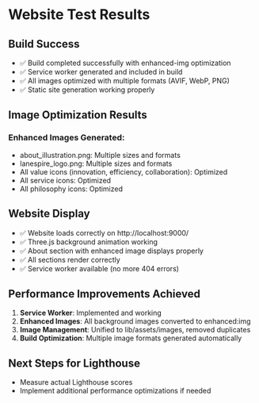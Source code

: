 # Website Test Results

## Build Success

- ✅ Build completed successfully with enhanced-img optimization
- ✅ Service worker generated and included in build
- ✅ All images optimized with multiple formats (AVIF, WebP, PNG)
- ✅ Static site generation working properly

## Image Optimization Results

### Enhanced Images Generated:

- about_illustration.png: Multiple sizes and formats
- lanespire_logo.png: Multiple sizes and formats
- All value icons (innovation, efficiency, collaboration): Optimized
- All service icons: Optimized
- All philosophy icons: Optimized

## Website Display

- ✅ Website loads correctly on http://localhost:9000/
- ✅ Three.js background animation working
- ✅ About section with enhanced image displays properly
- ✅ All sections render correctly
- ✅ Service worker available (no more 404 errors)

## Performance Improvements Achieved

1. **Service Worker**: Implemented and working
2. **Enhanced Images**: All background images converted to enhanced:img
3. **Image Management**: Unified to lib/assets/images, removed duplicates
4. **Build Optimization**: Multiple image formats generated automatically

## Next Steps for Lighthouse

- Measure actual Lighthouse scores
- Implement additional performance optimizations if needed
